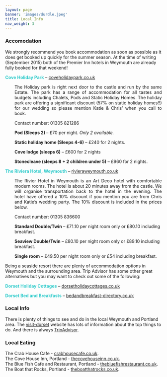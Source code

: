 ```yaml
--- 
layout: page 
banner: 'images/durdle.jpeg' 
title: Local Info 
nav_weight: 3 
---
```


### Accomodation

We strongly recommend you book accommodation as soon as possible as it does get booked up quickly for the summer season. At the time of writing (September 2015) both of the Premier Inn hotels in Weymouth are already fully booked for that weekend!

<p><span style="color: #33cccc;"><strong> Cove Holiday Park</strong></span> &#8211; <a href="http://www.coveholidaypark.co.uk/accommodation/index.html"
		target="_blank">coveholidaypark.co.uk</a></p>

<p style="padding-left: 30px; text-align: justify;">The Holiday park is right next door to the castle and run by the same Estate. The park has a range of accommodation for
	all tastes and budgets including Chalets, Pods and Static Holiday Homes. The holiday park are offering a significant discount
	(57% on static holiday homes!!) for our wedding so please mention Katie &amp; Chris&#8217; when you call to book.</p>
<p style="padding-left: 30px;">Contact number: 01305 821286</p>
<p style="padding-left: 30px;"><strong>Pod (Sleeps 2) </strong>&#8211; £70 per night. <em>Only 2 available.</em></p>
<p style="padding-left: 30px;"><strong>Static holiday home (Sleeps 4-6)</strong> &#8211; £240 for 2 nights.</p>
<p style="padding-left: 30px;"><strong>Cove lodge (sleeps 6)</strong> &#8211; £600 for 2 nights</p>
<p style="padding-left: 30px;"><strong>Stonecleave (sleeps 8 + 2 children under 5)</strong> &#8211; £960 for 2 nights.</p>



<p><span style="color: #33cccc;"><strong>The Riviera Hotel, Weymouth</strong></span> &#8211; <a href="http://www.rivieraweymouth.co.uk/"
		target="_blank">rivieraweymouth.co.uk</a></p>
<p style="padding-left: 30px; text-align: justify;">The Rivier Hotel in Weymouth is an Art Deco hotel with comfortable modern rooms. The hotel is about 20 minutes away from
	the castle. We will organise transportation back to the hotel in the evening. The hotel have offered a 10% discount if
	you mention you are from Chris and Katie&#8217;s wedding party. The 10% discount is included in the prices below.</p>
<p style="padding-left: 30px;">Contact number: 01305 836600</p>
<p style="padding-left: 30px;"><strong>Standard Double/Twin</strong> &#8211; £71.10 per night room only or £80.10 including breakfast.</p>
<p style="padding-left: 30px;"><strong>Seaview Double/Twin</strong> &#8211; £80.10 per night room only or £89.10 including breakfast.</p>
<p style="padding-left: 30px;"><strong>Single room</strong> &#8211; £49.50 per night room only or £54 including breakfast.</p>

Being a seaside resort there are plenty of accommodation options in Weymouth and the surrounding area. Trip Advisor has some other great alternatives but you may want to check out some of the following:

<p><span style="color: #33cccc;"><strong>Dorset Holiday Cottages</strong> </span>&#8211; <a href="http://www.dorsetholidaycottages.co.uk/home"
		target="_blank">dorsetholidaycottages.co.uk</a></p>
<p><span style="color: #33cccc;"><strong>Dorset Bed and Breakfasts</strong> </span>&#8211; <a href="http://www.bedandbreakfast-directory.co.uk/results.asp?town=Portland&amp;county=Dorset"
		target="_blank">bedandbreakfast-directory.co.uk</a></p>


### Local Info

There is plenty of things to see and do in the local Weymouth and Portland area. The [visit-dorset](http://www.visit-dorset.com/about-the-area/areas-to-visit/weymouth-and-portland/attractions-in-weymouth-and-portland) website has lots of information about the top things to do. And there is always
[TripAdvisor](http://www.tripadvisor.co.uk/Tourism-g186261-Dorset_England-Vacations.html).

### Local Eating

The Crab House Cafe - [crabhousecafe.co.uk](http://crabhousecafe.co.uk/).  
The Cove House Inn, Portland - [thecovehouseinn.co.uk](http://thecovehouseinn.co.uk/).   
The Blue Fish Cafe and Restaurant, Portland - [thebluefishrestaurant.co.uk](http://thebluefishrestaurant.co.uk/).  
The Boat that Rocks, Portland - [theboatthatrocks.co.uk](http://theboatthatrocks.co.uk/).  
